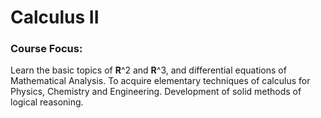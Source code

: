 # Calculus II

### Course Focus:

Learn the basic topics of **R**^2 and **R**^3, and differential equations of Mathematical Analysis. 
To acquire elementary techniques of calculus for Physics, Chemistry and Engineering. 
Development of solid methods of logical reasoning.